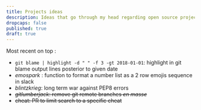 ```yaml
---
title: Projects ideas
description: Ideas that go through my head regarding open source projects I can start or contribute to
dropcaps: false
published: true
draft: true
---
```


Most recent on top :

- `git blame | highlight -d " " -f 3 -gt 2018-01-01`: highlight in git blame output lines posterior to given date
- *emospark* : function to format a number list as a 2 row emojis sequence in slack
- *blintzkrieg*: long term war against PEP8 errors
- ~~*gitlumberjack*: remove git remote branches *en masse*~~
- ~~cheat: PR to limit search to a specific cheat~~
